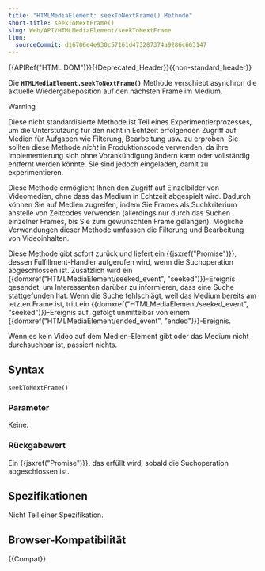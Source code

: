 ```yaml
---
title: "HTMLMediaElement: seekToNextFrame() Methode"
short-title: seekToNextFrame()
slug: Web/API/HTMLMediaElement/seekToNextFrame
l10n:
  sourceCommit: d16706e4e930c57161d473287374a9286c663147
---
```


{{APIRef("HTML DOM")}}{{Deprecated_Header}}{{non-standard_header}}

Die **`HTMLMediaElement.seekToNextFrame()`** Methode
verschiebt asynchron die aktuelle Wiedergabeposition auf den nächsten Frame im Medium.

> [!WARNING]
> Diese nicht standardisierte Methode ist Teil eines Experimentierprozesses, um die Unterstützung für
> den nicht in Echtzeit erfolgenden Zugriff auf Medien für Aufgaben wie Filterung, Bearbeitung usw. zu erproben.
> Sie sollten diese Methode _nicht_ in Produktionscode verwenden, da ihre Implementierung
> sich ohne Vorankündigung ändern kann oder vollständig entfernt werden könnte. Sie sind jedoch eingeladen,
> damit zu experimentieren.

Diese Methode ermöglicht Ihnen den Zugriff auf Einzelbilder von Videomedien, ohne dass das Medium in
Echtzeit abgespielt wird. Dadurch können Sie auf Medien zugreifen, indem Sie Frames als Suchkriterium anstelle von
Zeitcodes verwenden (allerdings nur durch das Suchen einzelner Frames, bis Sie zum gewünschten Frame gelangen). Mögliche Verwendungen dieser Methode umfassen die Filterung und Bearbeitung von Videoinhalten.

Diese Methode gibt sofort zurück und liefert ein {{jsxref("Promise")}}, dessen Fulfillment-Handler aufgerufen wird, wenn die Suchoperation abgeschlossen ist. Zusätzlich wird ein
{{domxref("HTMLMediaElement/seeked_event", "seeked")}}-Ereignis gesendet, um Interessenten darüber zu informieren, dass eine Suche stattgefunden hat. Wenn die Suche fehlschlägt, weil das Medium bereits am letzten Frame ist, tritt ein
{{domxref("HTMLMediaElement/seeked_event", "seeked")}}-Ereignis auf, gefolgt unmittelbar von einem {{domxref("HTMLMediaElement/ended_event", "ended")}}-Ereignis.

Wenn es kein Video auf dem Medien-Element gibt oder das Medium nicht durchsuchbar ist, passiert nichts.

## Syntax

```js-nolint
seekToNextFrame()
```

### Parameter

Keine.

### Rückgabewert

Ein {{jsxref("Promise")}}, das erfüllt wird, sobald die Suchoperation abgeschlossen ist.

## Spezifikationen

Nicht Teil einer Spezifikation.

## Browser-Kompatibilität

{{Compat}}

